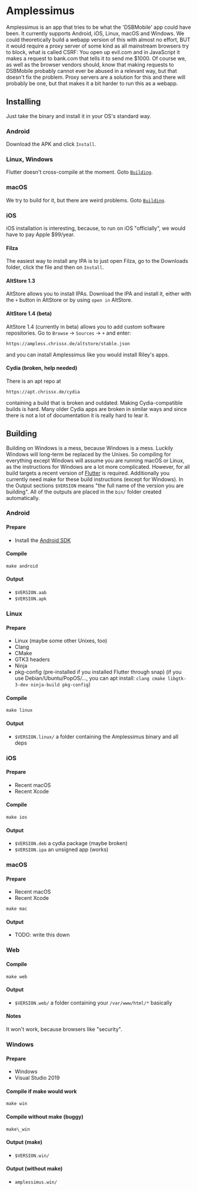 # Amplessimus
Amplessimus is an app that tries to be what the 'DSBMobile' app could
have been. It currently supports Android, iOS, Linux, macOS and
Windows. We could theoretically build a webapp version of this with
almost no effort, BUT it would require a proxy server of some kind as
all mainstream browsers try to block, what is called CSRF: You open up
evil.com and in JavaScript it makes a request to bank.com that tells
it to send me $1000. Of course we, as well as the browser vendors
should, know that making requests to DSBMobile probably cannot ever
be abused in a relevant way, but that doesn't fix the problem. Proxy
servers are a solution for this and there will probably be one, but
that makes it a bit harder to run this as a webapp.

## Installing
Just take the binary and install it in your OS's standard way.
### Android
Download the APK and click `Install`.
### Linux, Windows
Flutter doesn't cross-compile at the moment. Goto [`Building`](#build).
### macOS
We try to build for it, but there are weird problems. Goto [`Building`](#build).
### iOS
iOS installation is interesting, because, to run on iOS "officially",
we would have to pay Apple $99/year.
#### Filza
The easiest way to install any IPA is to just open Filza, go to the
Downloads folder, click the file and then on `Install`.
#### AltStore 1.3
AltStore allows you to install IPAs. Download the IPA and install it,
either with the `+` button in AltStore or by using `open in` AltStore.
#### AltStore 1.4 (beta)
AltStore 1.4 (currently in beta) allows you to add custom software
repositories. Go to `Browse` → `Sources` → `+` and enter:
```
https://ampless.chrissx.de/altstore/stable.json
```
and you can install Amplessimus like you would install Riley's apps.
#### Cydia (broken, help needed)
There is an apt repo at
```
https://apt.chrissx.de/cydia
```
containing a build that is broken and outdated. Making
Cydia-compatible builds is hard. Many older Cydia apps are broken in
similar ways and since there is not a lot of documentation it is
really hard to lear it.

## <a name="build"></a> Building
Building on Windows is a mess, because Windows is a mess. Luckily
Windows will long-term be replaced by the Unixes. So compiling for
everything except Windows will assume you are running macOS or Linux,
as the instructions for Windows are a lot more complicated. However,
for all build targets a recent version of
[Flutter](https://flutter.dev/docs/get-started/install) is required.
Additionally you currently need make for these build instructions
(except for Windows). In the Output sections `$VERSION` means
"the full name of the version you are building". All of the outputs
are placed in the `bin/` folder created automatically.

### Android
#### Prepare
* Install the [Android SDK](https://developer.android.com/studio)
#### Compile
```
make android
```
#### Output
* `$VERSION.aab`
* `$VERSION.apk`

### Linux
#### Prepare
* Linux (maybe some other Unixes, too)
* Clang
* CMake
* GTK3 headers
* Ninja
* pkg-config
(pre-installed if you installed Flutter through snap)
(if you use Debian/Ubuntu/PopOS/…, you can apt install:
`clang cmake libgtk-3-dev ninja-build pkg-config`)
#### Compile
```
make linux
```
#### Output
* `$VERSION.linux/` a folder containing the Amplessimus binary and all deps

### iOS
#### Prepare
* Recent macOS
* Recent Xcode
#### Compile
```
make ios
```
#### Output
* `$VERSION.deb` a cydia package (maybe broken)
* `$VERSION.ipa` an unsigned app (works)

### macOS
#### Prepare
* Recent macOS
* Recent Xcode
```
make mac
```
#### Output
* TODO: write this down

### Web
#### Compile
```
make web
```
#### Output
* `$VERSION.web/` a folder containing your `/var/www/html/*` basically
#### Notes
It won't work, because browsers like "security".

### Windows
#### Prepare
* Windows
* Visual Studio 2019
#### Compile if make would work
```
make win
```
#### Compile without make (buggy)
```
make\_win
```
#### Output (make)
* `$VERSION.win/`
#### Output (without make)
* `amplessimus.win/`
